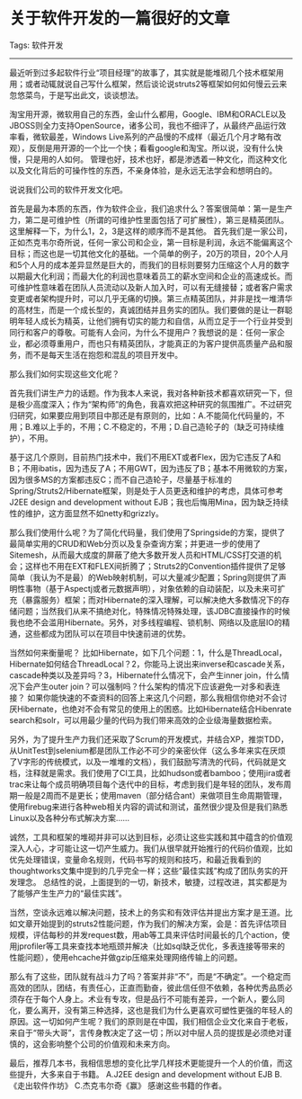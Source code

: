 # 关于软件开发的一篇很好的文章
Tags: 软件开发

------

最近听到过多起软件行业“项目经理”的故事了，其实就是能堆砌几个技术框架用用；或者动辄就说自己写什么框架，然后谈论说struts2等框架如何如何慢云云来忽悠菜鸟，于是写出此文，谈谈想法。 
 
淘宝用开源，微软用自己的东西，金山什么都用，Google、IBM和ORACLE以及JBOSS则全力支持OpenSource，诸多公司，我也不细评了，从最终产品运行效率看，微软最差，Windows Live系列的产品慢的不成样（最近几个月才略有改观），反倒是用开源的一个比一个快；看看google和淘宝。所以说，没有什么快慢，只是用的人如何。 
管理也好，技术也好，都是渗透着一种文化，而这种文化以及文化背后的可操作性的东西，不亲身体验，是永远无法学会和想明白的。 
 
说说我们公司的软件开发文化吧。 
 
首先是最为本质的东西，作为软件企业，我们追求什么？答案很简单：第一是生产力，第二是可维护性（所谓的可维护性里面包括了可扩展性），第三是精英团队。 
这里解释一下，为什么1，2，3是这样的顺序而不是其他。 
首先我们是一家公司，正如杰克韦尔奇所说，任何一家公司和企业，第一目标是利润，永远不能偏离这个目标；而这也是一切其他文化的基础。一个简单的例子，20万的项目，20个人月和5个人月的成本差异显然是巨大的，而我们的目标则要努力压缩这个人月的数字以期最大化利润；而最大化的利润也意味着员工的薪水空间和企业的高速成长。而可维护性意味着在团队人员流动以及新人加入时，可以有无缝接替；或者客户需求变更或者架构提升时，可以几乎无痛的切换。第三点精英团队，并非是找一堆清华的高材生，而是一个成长型的，真诚团结并且务实的团队。我们要做的是让一群聪明年轻人成长为精英，让他们拥有切实的能力和自信，从而立足于一个行业并受到同行和客户的尊敬。可能有人会问，为什么不提用户？我想说的是：任何一家企业，都必须尊重用户，而也只有精英团队，才能真正的为客户提供高质量产品和服务，而不是每天生活在抱怨和混乱的项目开发中。 
 
那么我们如何实现这些文化呢？ 
 
首先我们讲生产力的话题。作为我本人来说，我对各种新技术都喜欢研究一下，但是极少高度深入；作为“架构师”的角色，我喜欢把这种研究的氛围推广。不过研究归研究，如果要应用到项目中那还是有原则的，比如：A.不能简化代码量的，不用；B.难以上手的，不用；C.不稳定的，不用；D.自己造轮子的（缺乏可持续维护），不用。 
 
基于这几个原则，目前热门技术中，我们不用EXT或者Flex，因为它违反了A和B；不用ibatis，因为违反了A；不用GWT，因为违反了B；基本不用微软的方案，因为很多MS的方案都违反C；而不自己造轮子，尽量基于标准的Spring/Struts2/Hibernate框架，则是处于人员更迭和维护的考虑，具体可参考J2EE design and development without EJB；我也后悔用Mina，因为缺乏持续性的维护，这方面显然不如netty和grizzly。 
 
那么我们使用什么呢？为了简化代码量，我们使用了Springside的方案，提供了最简单实用的CRUD和Web分页以及复杂查询方案；并更进一步的使用了Sitemesh，从而最大成度的屏蔽了绝大多数开发人员和HTML/CSS打交道的机会；这样也不用在EXT和FLEX间折腾了；Struts2的Convention插件提供了足够简单（我认为不是最）的Web映射机制，可以大量减少配置；Spring则提供了声明性事物（基于Aspectj或者元数据声明），对象依赖的自动装配，以及未来可扩充（暴露服务）框架；而对Hibernate的深入理解，可以解决绝大多数情况下的存储问题；当然我们从来不搞绝对化，特殊情况特殊处理，该JDBC直接操作的时候我也绝不会滥用Hibernate。另外，对多线程编程、锁机制、网络以及底层IO的精通，这些都成为团队可以在项目中快速前进的优势。 
 
当然如何来衡量呢？ 
比如Hibernate，如下几个问题：1，什么是ThreadLocal，Hibernate如何结合ThreadLocal？2，你能马上说出来inverse和cascade关系，cascade种类以及差异吗？3，Hibernate什么情况下，会产生inner join，什么情况下会产生outer join？可以强制吗？什么架构的情况下应该避免一对多和表连接？ 
如果你能快速的不查资料的回答上来这几个问题，那么我相信你绝对不会讨厌Hibernate，也绝对不会有常见的使用上的困惑。比如Hibernate结合Hibenrate search和solr，可以用最少量的代码为我们带来高效的企业级海量数据检索。 
 
另外，为了提升生产力我们还采取了Scrum的开发模式，并结合XP，推崇TDD，从UnitTest到selenium都是团队工作必不可少的亲密伙伴（这么多年来实在厌烦了V字形的传统模式，以及一堆堆的文档），我们鼓励写清洗的代码，代码就是文档，注释就是需求。我们使用了CI工具，比如hudson或者bamboo；使用jira或者trac来让每个成员明确项目每个迭代中的目标，考虑到我们是年轻的团队，发布周期一般是2周而不是更长；使用maven（部分结合ant）来做项目生命周期管理，使用firebug来进行各种web相关内容的调试和测试，虽然很少提及但是我们熟悉Linux以及各种分布式解决方案…… 
 
诚然，工具和框架的堆砌并非可以达到目标，必须让这些实践和其中蕴含的价值观深入人心，才可能让这一切产生威力。我们从很早就开始推行的代码价值观，比如优先处理错误，变量命名规则，代码书写的规则和技巧，和最近我看到的thoughtworks文集中提到的几乎完全一样；这些“最佳实践”构成了团队务实的开发理念。 
总结性的说，上面提到的一切，新技术，敏捷，过程改进，其实都是为了能够产生生产力的“最佳实践”。 
 
当然，空谈永远难以解决问题，技术上的务实和有效评估并提出方案才是王道。比如文章开始提到的struts2性能问题，作为我们的解决方案，会是：首先评估项目规模，评估每秒的并发request数，用ab等工具来评估时间最长的几个action，使用jprofiler等工具来查找本地瓶颈并解决（比如sql缺乏优化，多表连接等带来的性能问题），使用ehcache并做gzip压缩来处理网络传输上的问题。 
 
那么有了这些，团队就有战斗力了吗？答案并非“不”，而是“不确定”。一个稳定而高效的团队，团结，有责任心，正直而勤奋，彼此信任但不依赖，各种优秀品质必须存在于每个人身上。术业有专攻，但是品行不可能有差异，一个新人，要么同化，要么离开，没有第三种选择，这也是我们为什么更喜欢可塑性更强的年轻人的原因。这一切如何产生呢？我们的原则是在中国，我们相信企业文化来自于老板，来自于“带头大哥”，言传身教决定了这一切；所以对中层人员的提拔是必须绝对谨慎的，这会影响整个公司的价值观和未来方向。 
 
最后，推荐几本书，我相信思想的变化比学几样技术更能提升一个人的价值，而这些提升，大多来自于书籍。 
A.J2EE design and development without EJB 
B.《走出软件作坊》 
C.杰克韦尔奇《赢》 
感谢这些书籍的作者。